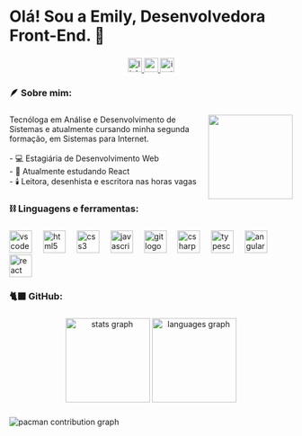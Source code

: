 <h1 align="left">Olá! Sou a Emily, Desenvolvedora Front-End. 🖤</h1>

###

<div align="center">
  <a href="https://www.linkedin.com/in/emycinthia/" target="_blank">
    <img src="https://img.shields.io/static/v1?message=LinkedIn&logo=linkedin&label=&color=0077B5&logoColor=white&labelColor=&style=for-the-badge" height="25" alt="linkedin logo"  />
  </a>
  <a href="ewileet@gmail.com" target="_blank">
    <img src="https://img.shields.io/static/v1?message=Gmail&logo=gmail&label=&color=D14836&logoColor=white&labelColor=&style=for-the-badge" height="25" alt="gmail logo"  />
  </a>
  <a href="instagram.com/emcinth_" target="_blank">
    <img src="https://img.shields.io/static/v1?message=Instagram&logo=instagram&label=&color=E4405F&logoColor=white&labelColor=&style=for-the-badge" height="25" alt="instagram logo"  />
  </a>
</div>

###

<h3 align="left">🪶  Sobre mim:</h3>

###

<img align="right" height="150" src="https://media0.giphy.com/media/OkoScrMcY324r1j1HZ/source.gif"  />

###

<p align="left">Tecnóloga em Análise e Desenvolvimento de Sistemas e atualmente cursando minha segunda formação, em Sistemas para Internet.<br><br>- 💻 Estagiária de Desenvolvimento Web<br>- 🏹 Atualmente estudando React<br>- 🕯️ Leitora, desenhista e escritora nas horas vagas</p>

###

<h3 align="left">⛓️ Linguagens e ferramentas:</h3>

###

<div align="left">
  <img src="https://cdn.jsdelivr.net/gh/devicons/devicon/icons/vscode/vscode-original.svg" height="40" alt="vscode logo"  />
  <img width="12" />
  <img src="https://cdn.jsdelivr.net/gh/devicons/devicon/icons/html5/html5-original.svg" height="40" alt="html5 logo"  />
  <img width="12" />
  <img src="https://cdn.jsdelivr.net/gh/devicons/devicon/icons/css3/css3-original.svg" height="40" alt="css3 logo"  />
  <img width="12" />
  <img src="https://cdn.jsdelivr.net/gh/devicons/devicon/icons/javascript/javascript-original.svg" height="40" alt="javascript logo"  />
  <img width="12" />
  <img src="https://cdn.jsdelivr.net/gh/devicons/devicon/icons/git/git-original.svg" height="40" alt="git logo"  />
  <img width="12" />
  <img src="https://cdn.jsdelivr.net/gh/devicons/devicon/icons/csharp/csharp-original.svg" height="40" alt="csharp logo"  />
  <img width="12" />
  <img src="https://cdn.jsdelivr.net/gh/devicons/devicon/icons/typescript/typescript-original.svg" height="40" alt="typescript logo"  />
  <img width="12" />
  <img src="https://cdn.jsdelivr.net/gh/devicons/devicon/icons/angularjs/angularjs-original.svg" height="40" alt="angularjs logo"  />
  <img width="12" />
  <img src="https://cdn.jsdelivr.net/gh/devicons/devicon/icons/react/react-original.svg" height="40" alt="react logo"  />
</div>

###

<h3 align="left">🐈‍⬛   GitHub:</h3>

###

<div align="center">
  <img src="https://github-readme-stats.vercel.app/api?username=emycinthia&hide_title=false&hide_rank=false&show_icons=true&include_all_commits=true&count_private=true&disable_animations=false&theme=tokyonight&locale=en&hide_border=true&order=1&custom_title=Estat%C3%ADsticas" height="150" alt="stats graph"  />
  <img src="https://github-readme-stats.vercel.app/api/top-langs?username=emycinthia&locale=en&hide_title=false&layout=compact&card_width=320&langs_count=5&theme=tokyonight&hide_border=true&order=2&custom_title=Linguagens" height="150" alt="languages graph"  />
</div>

###

<picture>
  <source media="(prefers-color-scheme: dark)" srcset="https://raw.githubusercontent.com/emycinthia/emycinthia/output/pacman-contribution-graph-dark.svg">
  <source media="(prefers-color-scheme: light)" srcset="https://raw.githubusercontent.com/emycinthia/emycinthia/output/pacman-contribution-graph.svg">
  <img alt="pacman contribution graph" src="https://raw.githubusercontent.com/emycinthia/emycinthia/output/pacman-contribution-graph.svg">
</picture>

###
